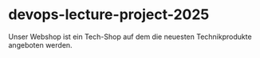 # devops-lecture-project-2025

Unser Webshop ist ein Tech-Shop auf dem die neuesten Technikprodukte angeboten werden.

